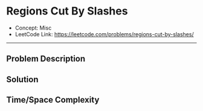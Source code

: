 # Regions Cut By Slashes

- Concept: Misc
- LeetCode Link: https://leetcode.com/problems/regions-cut-by-slashes/

---

## Problem Description

## Solution

## Time/Space Complexity

